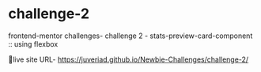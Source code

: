 # challenge-2
frontend-mentor challenges-
 challenge 2 -
stats-preview-card-component :: using flexbox


📌live site URL- 
 https://juveriad.github.io/Newbie-Challenges/challenge-2/
